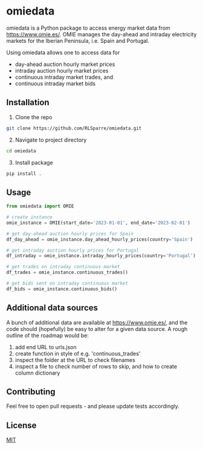 # omiedata
omiedata is a Python package to access energy market data from https://www.omie.es/.
OMIE manages the day-ahead and intraday electricity markets for the Iberian Peninsula, i.e. Spain and Portugal.

Using omiedata allows one to access data for 
- day-ahead auction hourly market prices
- intraday auction hourly market prices
- continuous intraday market trades, and
- continuous intraday market bids


## Installation
1. Clone the repo
```bash
git clone https://github.com/RLSparre/omiedata.git
```
2. Navigate to project directory
```bash
cd omiedata
```
3. Install package
```bash
pip install .
```

## Usage
```python
from omiedata import OMIE

# create instance
omie_instance = OMIE(start_date='2023-01-01', end_date='2023-02-01')

# get day-ahead auction hourly prices for Spain
df_day_ahead = omie_instance.day_ahead_hourly_prices(country='Spain')

# get intraday auction hourly prices for Portugal
df_intraday = omie_instance.intraday_hourly_prices(country='Portugal')

# get trades on intraday continuous market
df_trades = omie_instance.continuous_trades()

# get bids sent on intraday continuous market
df_bids = omie_instance.continuous_bids()
```

## Additional data sources
A bunch of additional data are available at https://www.omie.es/, and the code should (hopefully) be easy to alter for a given data source. 
A rough outline of the roadmap would be:

1. add end URL to urls.json
2. create function in style of e.g. 'continuous_trades'
3. inspect the folder at the URL to check filenames 
4. inspect a file to check number of rows to skip, and how to create column dictionary

## Contributing
Feel free to open pull requests - and please update tests accordingly.

## License
[MIT](LICENSE)
